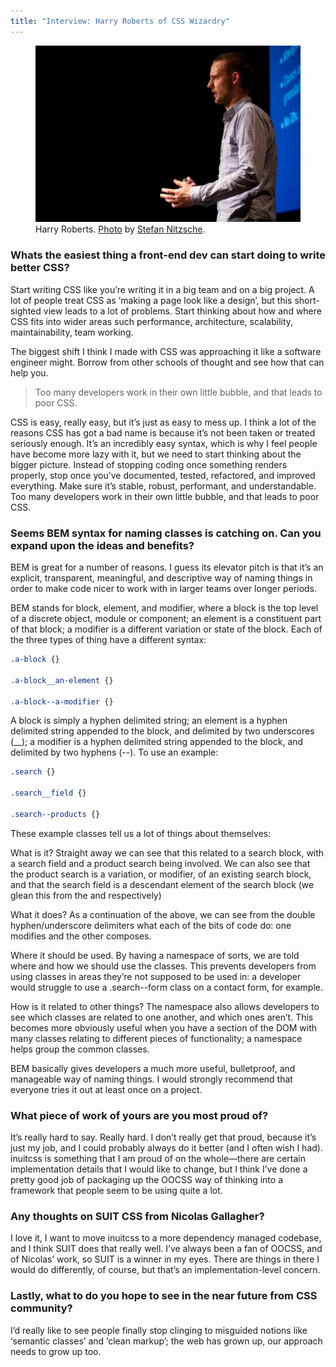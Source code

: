```yaml
---
title: "Interview: Harry Roberts of CSS Wizardry"
---
```

<figure>
  <img src="/assets/img/harry-roberts.jpg" alt="Harry Roberts">
  <figcaption>
    Harry Roberts.
    <a href="http://www.flickr.com/photos/stn1978/8899790026/">Photo</a> by
    <a href="https://twitter.com/stn1978">Stefan Nitzsche</a>.
  </figcaption>
</figure>

### Whats the easiest thing a front-end dev can start doing to write better CSS?

Start writing CSS like you’re writing it in a big team and on a big project. A lot of people treat CSS as ‘making a page look like a design’, but this short-sighted view leads to a lot of problems. Start thinking about how and where CSS fits into wider areas such performance, architecture, scalability, maintainability, team working.

The biggest shift I think I made with CSS was approaching it like a software engineer might. Borrow from other schools of thought and see how that can help you.

> Too many developers work in their own little bubble, and that leads to poor CSS.

CSS is easy, really easy, but it’s just as easy to mess up. I think a lot of the reasons CSS has got a bad name is because it’s not been taken or treated seriously enough. It’s an incredibly easy syntax, which is why I feel people have become more lazy with it, but we need to start thinking about the bigger picture. Instead of stopping coding once something renders properly, stop once you’ve documented, tested, refactored, and improved everything. Make sure it’s stable, robust, performant, and understandable. Too many developers work in their own little bubble, and that leads to poor CSS.

### Seems BEM syntax for naming classes is catching on. Can you expand upon the ideas and benefits?

BEM is great for a number of reasons. I guess its elevator pitch is that it’s an explicit, transparent, meaningful, and descriptive way of naming things in order to make code nicer to work with in larger teams over longer periods.

BEM stands for block, element, and modifier, where a block is the top level of a discrete object, module or component; an element is a constituent part of that block; a modifier is a different variation or state of the block. Each of the three types of thing have a different syntax:

```css
.a-block {}

.a-block__an-element {}

.a-block--a-modifier {}
```

A block is simply a hyphen delimited string; an element is a hyphen delimited string appended to the block, and delimited by two underscores (__); a modifier is a hyphen delimited string appended to the block, and delimited by two hyphens (--). To use an example:

```css
.search {}

.search__field {}

.search--products {}
```

These example classes tell us a lot of things about themselves:

What is it? Straight away we can see that this related to a search block, with a search field and a product search being involved. We can also see that the product search is a variation, or modifier, of an existing search block, and that the search field is a descendant element of the search block (we glean this from the and respectively)

What it does? As a continuation of the above, we can see from the double hyphen/underscore delimiters what each of the bits of code do: one modifies and the other composes.

Where it should be used. By having a namespace of sorts, we are told where and how we should use the classes. This prevents developers from using classes in areas they’re not supposed to be used in: a developer would struggle to use a .search--form class on a contact form, for example.

How is it related to other things? The namespace also allows developers to see which classes are related to one another, and which ones aren’t. This becomes more obviously useful when you have a section of the DOM with many classes relating to different pieces of functionality; a namespace helps group the common classes.

BEM basically gives developers a much more useful, bulletproof, and manageable way of naming things. I would strongly recommend that everyone tries it out at least once on a project.

### What piece of work of yours are you most proud of?

It’s really hard to say. Really hard. I don’t really get that proud, because it’s just my job, and I could probably always do it better (and I often wish I had). inuitcss is something that I am proud of on the whole—there are certain implementation details that I would like to change, but I think I’ve done a pretty good job of packaging up the OOCSS way of thinking into a framework that people seem to be using quite a lot.

### Any thoughts on SUIT CSS from Nicolas Gallagher?

I love it, I want to move inuitcss to a more dependency managed codebase, and I think SUIT does that really well. I’ve always been a fan of OOCSS, and of Nicolas’ work, so SUIT is a winner in my eyes. There are things in there I would do differently, of course, but that’s an implementation-level concern.

### Lastly, what to do you hope to see in the near future from CSS community?

I’d really like to see people finally stop clinging to misguided notions like ‘semantic classes’ and ‘clean markup’; the web has grown up, our approach needs to grow up too.